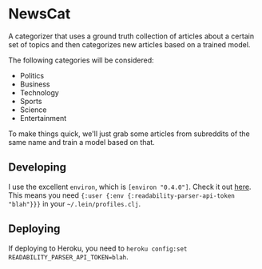 # NewsCat

A categorizer that uses a ground truth collection of articles about a
certain set of topics and then categorizes new articles based on a
trained model.

The following categories will be considered:
 
- Politics
- Business
- Technology
- Sports
- Science
- Entertainment

To make things quick, we'll just grab some articles from subreddits of
the same name and train a model based on that.

## Developing

I use the excellent `environ`, which is `[environ "0.4.0"]`. Check it
out [here](https://github.com/weavejester/environ). This means you need
`{:user {:env {:readability-parser-api-token "blah"}}}` in your
`~/.lein/profiles.clj`.


## Deploying

If deploying to Heroku, you need to `heroku config:set
READABILITY_PARSER_API_TOKEN=blah`.

